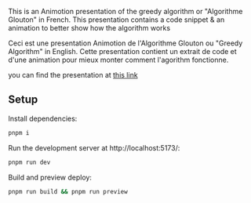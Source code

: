 
This is an Animotion presentation of the greedy algorithm or "Algorithme Glouton" in French.
This presentation contains a code snippet & an animation to better show how the algorithm works

Ceci est une presentation Animotion de l'Algorithme Glouton ou "Greedy Algorithm" in English.
Cette presentation contient un extrait de code et d'une animation pour mieux monter comment l'agorithm fonctionne.

you can find the presentation at [this link](https://greedy-algorithm-one.vercel.app/)

## Setup

Install dependencies:

```sh
pnpm i
```

Run the development server at http://localhost:5173/:

```sh
pnpm run dev
```

Build and preview deploy:

```sh
pnpm run build && pnpm run preview
```
